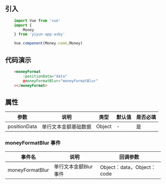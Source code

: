 ## 引入

``` js
    import Vue from 'vue'
    import {
        Money
    } from 'yiyun-app-asby'

    Vue.component(Money.name,Money)
```
## 代码演示


``` html
    <moneyFormat 
        :positionData="data" 
        @moneyFormatBlur="moneyFormatBlur" 
    ></moneyFormat>
```

## 属性
|参数|说明|类型|默认值|是否必填|
| ----- | ----- | ----- | ----- | ----- |
|positionData|单行文本金额基础数据|Object|-|是|


### moneyFormatBlur 事件

|事件名|说明|回调参数|
| ----- | ----- | ----- |
|moneyFormatBlur|单行文本金额Blur事件|Object：data，Object：code|


